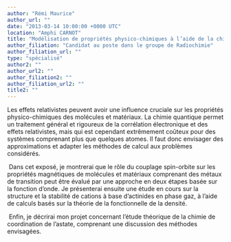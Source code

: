 ```yaml
---
author: "Rémi Maurice"
author_url: ""
date: "2013-03-14 10:00:00 +0000 UTC"
location: "Amphi CARNOT"
title: "Modélisation de propriétés physico-chimiques à l’aide de la chimie quantique relativiste"
author_filiation: "Candidat au poste dans le groupe de Radiochimie"
author_filiation_url: ""
type: "spécialisé"
author2: ""
author_url2: ""
author_filiation2: ""
author_filiation_url2: ""
title2: ""
---
```

Les effets relativistes peuvent avoir une influence cruciale sur les propriétés physico-chimiques des molécules et matériaux. La chimie quantique permet un traitement général et rigoureux de la corrélation électronique et des effets relativistes, mais qui est cependant extrêmement coûteux pour des systèmes comprenant plus que quelques atomes. Il faut donc envisager des approximations et adapter les méthodes de calcul aux problèmes considérés.

 Dans cet exposé, je montrerai que le rôle du couplage spin-orbite sur les propriétés magnétiques de molécules et matériaux comprenant des métaux de transition peut être évalué par une approche en deux étapes basée sur la fonction d’onde. Je présenterai ensuite une étude en cours sur la structure et la stabilité de cations à base d’actinides en phase gaz, à l’aide de calculs basés sur la théorie de la fonctionnelle de la densité.

 Enfin, je décrirai mon projet concernant l’étude théorique de la chimie de coordination de l’astate, comprenant une discussion des méthodes envisagées.
